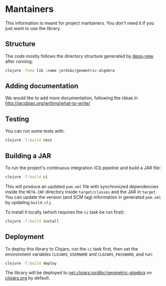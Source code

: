 # Mantainers

This information is meant for project mantainers. You don't need it if
you just want to use the library.


## Structure

The code mostly follows the directory structure generated by
[deps-new](https://github.com/seancorfield/deps-new) after running:

```sh
clojure -Tnew lib :name jordibc/geometric-algebra
```


## Adding documentation

We would like to add more documentation, following the ideas in
http://jacobian.org/writing/what-to-write/


## Testing

You can run some tests with:

```sh
clojure -T:build test
```


## Building a JAR

To run the project's continuous integration (CI) pipeline and build a
JAR file:

```sh
clojure -T:build ci
```

This will produce an updated `pom.xml` file with synchronized
dependencies inside the `META-INF` directory inside `target/classes`
and the JAR in `target`. You can update the version (and SCM tag)
information in generated `pom.xml` by updating `build.clj`.

To install it locally (which requires the `ci` task be run first):

```sh
clojure -T:build install
```


## Deployment

To deploy this library to Clojars, run the `ci` task first, then set
the environment variables `CLOJARS_USERNAME` and `CLOJARS_PASSWORD`,
and run:

```sh
clojure -T:build deploy
```

The library will be deployed to
[net.clojars.jordibc/geometric-algebra](https://clojars.org/net.clojars.jordibc/geometric-algebra)
on [clojars.org](https://clojars.org/) by default.
